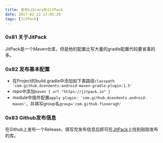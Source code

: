 ```yaml
---
title: 发布Library到JitPack
date: 2017-02-22 17:05:20
tags: [JitPack]
---
```


### 0x81 关于JitPack
JitPack是一个Maven仓库，但是他的配置比写大量的gradle配置代码要省事的多。

### 0x82 发布基本配置
* 在Project的build.gradle中添加如下类路径`classpath 'com.github.dcendents:android-maven-gradle-plugin:1.5'`
* repo中添加`maven { url "https://jitpack.io" }`
* module中插件配置`apply plugin: 'com.github.dcendents.android-maven'`，并填写group名`group='com.github.fioneragh'`

### 0x83 Github发布信息
在Github上发布一个Release，填写完发布信息后即可在[JitPack]("https://jitpack.io")上找到刚刚发布的库。